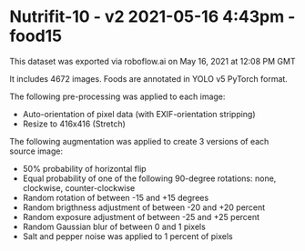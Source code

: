 
Nutrifit-10 - v2 2021-05-16 4:43pm - food15
==============================

This dataset was exported via roboflow.ai on May 16, 2021 at 12:08 PM GMT

It includes 4672 images.
Foods are annotated in YOLO v5 PyTorch format.

The following pre-processing was applied to each image:
* Auto-orientation of pixel data (with EXIF-orientation stripping)
* Resize to 416x416 (Stretch)

The following augmentation was applied to create 3 versions of each source image:
* 50% probability of horizontal flip
* Equal probability of one of the following 90-degree rotations: none, clockwise, counter-clockwise
* Random rotation of between -15 and +15 degrees
* Random brigthness adjustment of between -20 and +20 percent
* Random exposure adjustment of between -25 and +25 percent
* Random Gaussian blur of between 0 and 1 pixels
* Salt and pepper noise was applied to 1 percent of pixels


